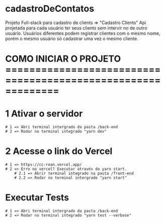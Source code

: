 # cadastroDeContatos
Projeto Full-stack para cadastro de clients => "Cadastro Clients"
Api projetada para cada usuário ter seus clients sem intervir no de outro usuário.
Usuários diferentes podem registrar clientes com o mesmo nome, porém o mesmo usuário só cadastrar uma vez o mesmo cliente.




# COMO INICIAR O PROJETO =============================================================

# 1 Ativar o servidor
    # 1 => Abri terminal intergrado da pasta /back-end
    # 2 => Rodar no terminal integrado "yarn dev"

# 2 Acesse o link do Vercel 
    # 1 => https://cc-roan.vercel.app/
    # 2 => Erro no vercel? Executar através do yarn start.
        # 2.1 => Abrir terminal integrado na pasta /front-end
        # 2.2 => Rodar no terminal intergrado "yarn start"

# Executar Tests 
    # 1 => Abri terminal intergrado da pasta /back-end
    # 2 => Rodar no terminal integrado "yarn test --verbose"
